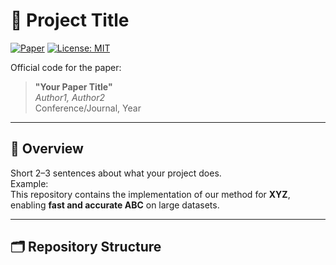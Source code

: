 # 🚀 Project Title

[![Paper](https://img.shields.io/badge/Paper-Open_Access-blue)](link_to_paper)
[![License: MIT](https://img.shields.io/badge/License-MIT-green.svg)](LICENSE)

Official code for the paper:
> **"Your Paper Title"**  
> *Author1, Author2*  
> Conference/Journal, Year

---

## 📌 Overview

Short 2–3 sentences about what your project does.  
Example:  
This repository contains the implementation of our method for **XYZ**, enabling **fast and accurate ABC** on large datasets.

---

## 🗂️ Repository Structure

